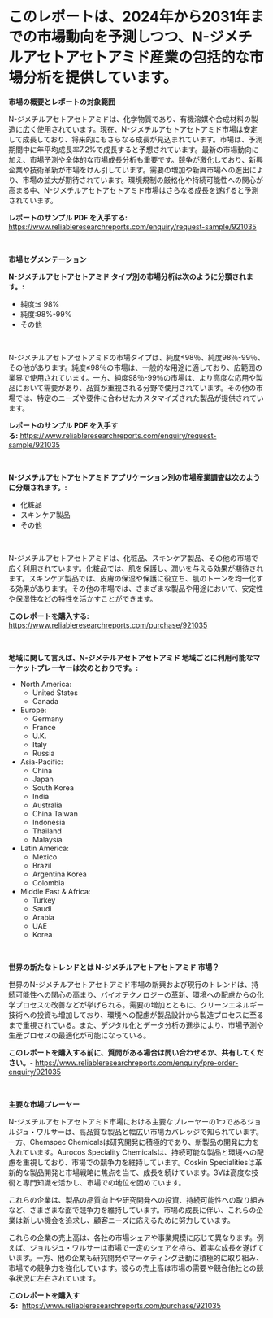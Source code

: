 <p><h1>このレポートは、2024年から2031年までの市場動向を予測しつつ、N-ジメチルアセトアセトアミド産業の包括的な市場分析を提供しています。</h1></p><p><strong>市場の概要とレポートの対象範囲</strong></p>
<p><p>N-ジメチルアセトアセトアミドは、化学物質であり、有機溶媒や合成材料の製造に広く使用されています。現在、N-ジメチルアセトアセトアミド市場は安定して成長しており、将来的にもさらなる成長が見込まれています。市場は、予測期間中に年平均成長率7.2%で成長すると予想されています。最新の市場動向に加え、市場予測や全体的な市場成長分析も重要です。競争が激化しており、新興企業や技術革新が市場をけん引しています。需要の増加や新興市場への進出により、市場の拡大が期待されています。環境規制の厳格化や持続可能性への関心が高まる中、N-ジメチルアセトアセトアミド市場はさらなる成長を遂げると予測されています。</p></p>
<p><strong>レポートのサンプル PDF を入手する:</strong> <a href="https://www.reliableresearchreports.com/enquiry/request-sample/921035">https://www.reliableresearchreports.com/enquiry/request-sample/921035</a></p>
<p>&nbsp;</p>
<p><strong>市場セグメンテーション</strong></p>
<p><strong>N-ジメチルアセトアセトアミド タイプ別の市場分析は次のように分類されます。:</strong></p>
<p><ul><li>純度:≤ 98%</li><li>純度:98%-99%</li><li>その他</li></ul></p>
<p>&nbsp;</p>
<p><p>N-ジメチルアセトアセトアミドの市場タイプは、純度≤98％、純度98％-99％、その他があります。純度≤98％の市場は、一般的な用途に適しており、広範囲の業界で使用されています。一方、純度98％-99％の市場は、より高度な応用や製品において需要があり、品質が重視される分野で使用されています。その他の市場では、特定のニーズや要件に合わせたカスタマイズされた製品が提供されています。</p></p>
<p><strong>レポートのサンプル PDF を入手する:</strong>&nbsp;<a href="https://www.reliableresearchreports.com/enquiry/request-sample/921035">https://www.reliableresearchreports.com/enquiry/request-sample/921035</a></p>
<p>&nbsp;</p>
<p><strong> N-ジメチルアセトアセトアミド アプリケーション別の市場産業調査は次のように分類されます。:</strong></p>
<p><ul><li>化粧品</li><li>スキンケア製品</li><li>その他</li></ul></p>
<p>&nbsp;</p>
<p><p>N-ジメチルアセトアセトアミドは、化粧品、スキンケア製品、その他の市場で広く利用されています。化粧品では、肌を保護し、潤いを与える効果が期待されます。スキンケア製品では、皮膚の保湿や保護に役立ち、肌のトーンを均一化する効果があります。その他の市場では、さまざまな製品や用途において、安定性や保湿性などの特性を活かすことができます。</p></p>
<p><strong>このレポートを購入する:</strong>&nbsp; <a href="https://www.reliableresearchreports.com/purchase/921035">https://www.reliableresearchreports.com/purchase/921035</a></p>
<p>&nbsp;</p>
<p><strong>地域に関して言えば、N-ジメチルアセトアセトアミド 地域ごとに利用可能なマーケットプレーヤーは次のとおりです。:</strong></p>
<p><ul>
    <li>
        North America:
        <ul>
            <li>United States</li>
            <li>Canada</li>
        </ul>
    </li>
    <li>
        Europe:
        <ul>
            <li>Germany</li>
            <li>France</li>
            <li>U.K.</li>
            <li>Italy</li>
            <li>Russia</li>
        </ul>
    </li>
    <li>
        Asia-Pacific:
        <ul>
            <li>China</li>
            <li>Japan</li>
            <li>South Korea</li>
            <li>India</li>
            <li>Australia</li>
            <li>China Taiwan</li>
            <li>Indonesia</li>
            <li>Thailand</li>
            <li>Malaysia</li>
        </ul>
    </li>
    <li>
        Latin America:
        <ul>
            <li>Mexico</li>
            <li>Brazil</li>
            <li>Argentina Korea</li>
            <li>Colombia</li>
        </ul>
    </li>
    <li>
        Middle East & Africa:
        <ul>
            <li>Turkey</li>
            <li>Saudi</li>
            <li>Arabia</li>
            <li>UAE</li>
            <li>Korea</li>
        </ul>
    </li>
    </ul></p>
<p>&nbsp;</p>
<p><strong>世界の新たなトレンドとは N-ジメチルアセトアセトアミド 市場？</strong></p>
<p><p>世界のN-ジメチルアセトアセトアミド市場の新興および現行のトレンドは、持続可能性への関心の高まり、バイオテクノロジーの革新、環境への配慮からの化学プロセスの改善などが挙げられる。需要の増加とともに、クリーンエネルギー技術への投資も増加しており、環境への配慮が製品設計から製造プロセスに至るまで重視されている。また、デジタル化とデータ分析の進歩により、市場予測や生産プロセスの最適化が可能になっている。</p></p>
<p><strong>このレポートを購入する前に、質問がある場合は問い合わせるか、共有してください。</strong>- <a href="https://www.reliableresearchreports.com/enquiry/pre-order-enquiry/921035">https://www.reliableresearchreports.com/enquiry/pre-order-enquiry/921035</a></p>
<p>&nbsp;</p>
<p><strong>主要な市場プレーヤー</strong></p>
<p><p>N-ジメチルアセトアセトアミド市場における主要なプレーヤーの1つであるジョルジュ・ワルサーは、高品質な製品と幅広い市場カバレッジで知られています。一方、Chemspec Chemicalsは研究開発に積極的であり、新製品の開発に力を入れています。Aurocos Speciality Chemicalsは、持続可能な製品と環境への配慮を重視しており、市場での競争力を維持しています。Coskin Specialitiesは革新的な製品開発と市場戦略に焦点を当て、成長を続けています。3Vは高度な技術と専門知識を活かし、市場での地位を固めています。</p><p>これらの企業は、製品の品質向上や研究開発への投資、持続可能性への取り組みなど、さまざまな面で競争力を維持しています。市場の成長に伴い、これらの企業は新しい機会を追求し、顧客ニーズに応えるために努力しています。</p><p>これらの企業の売上高は、各社の市場シェアや事業規模に応じて異なります。例えば、ジョルジュ・ワルサーは市場で一定のシェアを持ち、着実な成長を遂げています。一方、他の企業も研究開発やマーケティング活動に積極的に取り組み、市場での競争力を強化しています。彼らの売上高は市場の需要や競合他社との競争状況に左右されています。</p></p>
<p><strong>このレポートを購入する:</strong>&nbsp;&nbsp;<a href="https://www.reliableresearchreports.com/purchase/921035">https://www.reliableresearchreports.com/purchase/921035</a></p>
